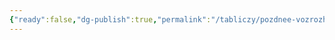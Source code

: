 ```yaml
---
{"ready":false,"dg-publish":true,"permalink":"/tabliczy/pozdnee-vozrozhdenie/poklonenie-mladenczu-iisusu/","dgPassFrontmatter":true}
---
```



